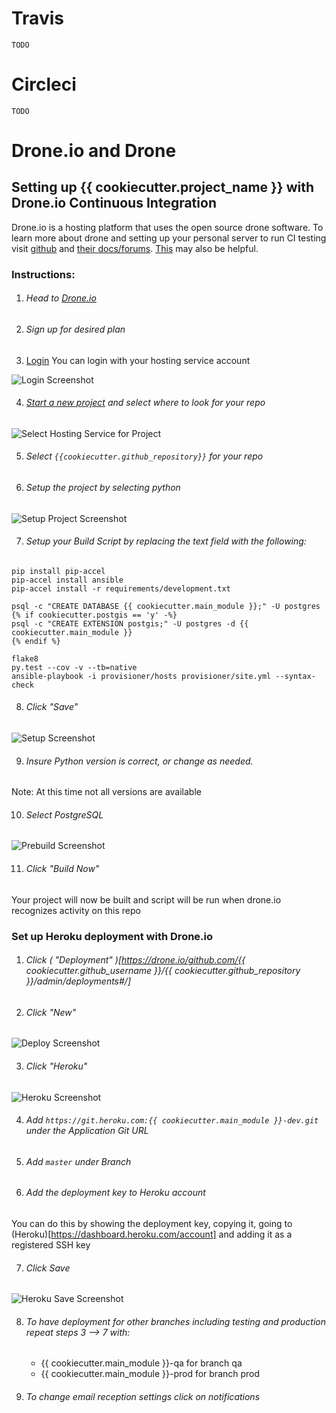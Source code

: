 # Travis

	TODO

# Circleci

	TODO

# Drone.io and Drone

## Setting up {{ cookiecutter.project_name }} with Drone.io Continuous Integration

Drone.io is a hosting platform that uses the open source drone software. 
To learn more about drone and setting up your personal server to run CI testing visit [github](https://github.com/drone/drone) and [their docs/forums](http://readme.drone.io/community/overview/). [This](http://linoxide.com/linux-how-to/setup-drone-continuous-integration-linux/) may also be helpful. 

### Instructions:
1. ###### Head to [Drone.io](https://drone.io)

2. ###### Sign up for desired plan

3. [Login](https://drone.io/login)
You can login with your hosting service account

![Login Screenshot](../img/continuous_integration/droneio/screenshots/login_shot.png)

4. ###### [Start a new project](https://drone.io/new) and select where to look for your repo
![Select Hosting Service for Project](../img/continuous_integration/droneio/screenshots/Hosting_Service_Project.png)

5. ###### Select ` {{cookiecutter.github_repository}} ` for your repo

6. ###### Setup the project by selecting python 
![Setup Project Screenshot](../img/continuous_integration/droneio/screenshots/Setup_Project.png)

7. ###### Setup your Build Script by replacing the text field with the following: 
 
```
pip install pip-accel
pip-accel install ansible
pip-accel install -r requirements/development.txt

psql -c "CREATE DATABASE {{ cookiecutter.main_module }};" -U postgres
{% if cookiecutter.postgis == 'y' -%}
psql -c "CREATE EXTENSION postgis;" -U postgres -d {{ cookiecutter.main_module }}
{% endif %}

flake8
py.test --cov -v --tb=native
ansible-playbook -i provisioner/hosts provisioner/site.yml --syntax-check
```

8. ###### Click "Save"
![Setup Screenshot](../img/continuous_integration/droneio/screenshots/Setup_Screenshot.png)

9. ###### Insure Python version is correct, or change as needed. 
Note: At this time not all versions are available

10. ###### Select PostgreSQL 
![Prebuild Screenshot](../img/continuous_integration/droneio/screenshots/Prebuild_Screenshot.png)

11. ###### Click "Build Now"
Your project will now be built and script will be run when drone.io recognizes activity on this repo


### Set up Heroku deployment with Drone.io

1. ######  Click ( "Deployment" )[https://drone.io/github.com/{{ cookiecutter.github_username }}/{{ cookiecutter.github_repository }}/admin/deployments#/]

2. ###### Click "New"
![Deploy Screenshot](../img/continuous_integration/droneio/screenshots/Deploy_Screenshot.png)

3. ###### Click "Heroku"
![Heroku Screenshot](../img/continuous_integration/droneio/screenshots/Heroku_Screenshot.png)

4. ###### Add `https://git.heroku.com:{{ cookiecutter.main_module }}-dev.git` under the Application Git URL

5. ###### Add `master` under Branch

6. ###### Add the deployment key to Heroku account
You can do this by showing the deployment key, copying it, going to (Heroku)[https://dashboard.heroku.com/account] and adding it as a registered SSH key

7. ###### Click Save
![Heroku Save Screenshot](../img/continuous_integration/droneio/screenshots/Heroku_Save_Screenshot.png)

8. ###### To have deployment for other branches including testing and production repeat steps 3 --> 7 with:
    - {{ cookiecutter.main_module }}-qa for branch qa
    - {{ cookiecutter.main_module }}-prod for branch prod

9. ###### To change email reception settings click on notifications















